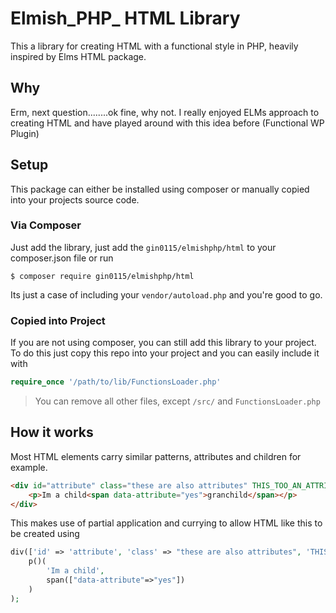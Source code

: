 # Elmish_PHP_ HTML Library

This a library for creating HTML with a functional style in PHP, heavily inspired by Elms HTML package.

## Why

Erm, next question........ok fine, why not. I really enjoyed ELMs approach to creating HTML and have played around with this idea before (Functional WP Plugin)

## Setup

This package can either be installed using composer or manually copied into your projects source code.

### Via Composer

Just add the library, just add the `gin0115/elmishphp/html` to your composer.json file or run
```shell
$ composer require gin0115/elmishphp/html
```
Its just a case of including your `vendor/autoload.php` and you're good to go.

### Copied into Project

If you are not using composer, you can still add this library to your project. To do this just copy this repo into your project and you can easily include it with 

```php
require_once '/path/to/lib/FunctionsLoader.php'
```

> You can remove all other files, except `/src/` and `FunctionsLoader.php`

## How it works

Most HTML elements carry similar patterns, attributes and children for example. 

```html
<div id="attribute" class="these are also attributes" THIS_TOO_AN_ATTRIBUTE>
    <p>Im a child<span data-attribute="yes">granchild</span></p>
</div>
```

This makes use of partial application and currying to allow HTML like this to be created using
```php
div(['id' => 'attribute', 'class' => "these are also attributes", 'THIS_TOO_AN_ATTRIBUTE'])(
    p()(
        'Im a child',
        span(["data-attribute"=>"yes"])
    )
);
```
